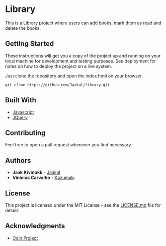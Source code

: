 # Library

This is a Library project where users can add books, mark them as read and delete the books.

## Getting Started

These instructions will get you a copy of the project up and running on your local machine for development and testing purposes. See deployment for notes on how to deploy the project on a live system.

Just clone the repository and open the index.html on your browser.

```
git clone https://github.com/Jaakal/library.git
```

## Built With

* [Javascript](https://developer.mozilla.org/en-US/docs/Web/JavaScript)
* [JQuery](https://www.w3schools.com/jquery/)

## Contributing

Feel free to open a pull request whenever you find necessary.

## Authors

* **Jaak Kivinukk** - [Jaakal](https://github.com/Jaakal)
* **Vinicius Carvalho** - [Kazumaki](https://github.com/Kazumaki)

## License

This project is licensed under the MIT License - see the [LICENSE.md](LICENSE.md) file for details

## Acknowledgments

* [Odin Project](https://www.theodinproject.com/courses/javascript/lessons/library)
